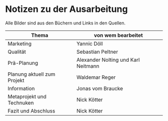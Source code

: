 # Notizen zu der Ausarbeitung

Alle Bilder sind aus den Büchern und Links in den Quellen.

Thema | von wem bearbeitet
---|---
Marketing | Yannic Döll
Qualität | Sebastian Peltner
Prä-Planung | Alexander Nolting und Karl Neitmann
Planung aktuell zum Projekt | Waldemar Reger
Information | Jonas vom Braucke
Metaprojekt und Technuken | Nick Kötter
Fazit und Abschluss | Nick Kötter
